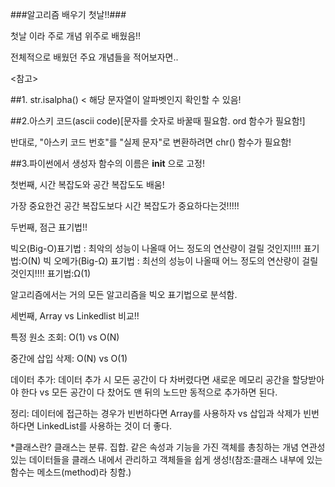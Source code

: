 ###알고리즘 배우기 첫날!!###

첫날 이라 주로 개념 위주로 배웠음!! 

전체적으로 배웠던 주요 개념들을 적어보자면..

<참고>

##1. str.isalpha() < 해당 문자열이 알파벳인지 확인할 수 있음!

##2.아스키 코드(ascii code)[문자를 숫자로 바꿀때 필요함. ord 함수가 필요함!]

반대로, "아스키 코드 번호"를 "실제 문자"로 변환하려면 chr() 함수가 필요함!

##3.파이썬에서 생성자 함수의 이름은 __init__ 으로 고정!







첫번째, 시간 복잡도와 공간 복잡도도 배움!

가장 중요한건 공간 복잡도보다 시간 복잡도가 중요하다는것!!!!!

두번째, 점근 표기법!!

빅오(Big-O)표기법 : 최악의 성능이 나올때 어느 정도의 연산량이 걸릴 것인지!!!! 표기법:O(N)
빅 오메가(Big-Ω) 표기법 : 최선의 성능이 나올때 어느 정도의 연산량이 걸릴 것인지!!!! 표기법:Ω(1)

알고리즘에서는 거의 모든 알고리즘을 빅오 표기법으로 분석함. 

세번째, Array vs Linkedlist 비교!!

특정 원소 조회:	O(1) vs	O(N)

중간에 삽입 삭제:	O(N) vs	O(1)

데이터 추가:	데이터 추가 시 모든 공간이 다 차버렸다면 새로운 메모리 공간을 할당받아야 한다  vs  모든 공간이 다 찼어도 맨 뒤의 노드만 동적으로 추가하면 된다.

정리:	데이터에 접근하는 경우가 빈번하다면 Array를 사용하자 vs	삽입과 삭제가 빈번하다면 LinkedList를 사용하는 것이 더 좋다.

*클래스란?
클래스는 분류. 집합. 같은 속성과 기능을 가진 객체를 총칭하는 개념
연관성 있는 데이터들을 클래스 내에서 관리하고 객체들을 쉽게 생성!(참조:클래스 내부에 있는 함수는 메소드(method)라 칭함.)

